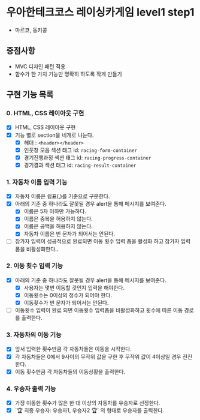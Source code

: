 # 우아한테크코스 레이싱카게임 level1 step1
- 마르코, 동키콩

## 중점사항

- MVC 디자인 패턴 적용
- 함수가 한 가지 기능만 명확히 하도록 작게 만들기

## 구현 기능 목록

### 0. HTML, CSS 레이아웃 구현

- [x] HTML, CSS 레이아웃 구현
- [x] 기능 별로 section을 네개로 나눈다.
    - [x] 헤더 : `<header></header>`
    - [x] 인풋창 모음 섹션 태그 id: `racing-form-container`
    - [x] 경기진행과정 섹션 태그 id: `racing-progress-container`
    - [x] 경기결과 섹션 태그 id: `racing-result-container`

### 1. 자동차 이름 입력 기능

- [x] 자동차 이름은 쉼표(,)를 기준으로 구분한다.
- [x] 아래의 기준 중 하나라도 잘못될 경우 alert을 통해 메시지를 보여준다.
    - [x] 이름은 5자 이하만 가능하다.
    - [x] 이름은 중복을 허용하지 않는다.
    - [x] 이름은 공백을 허용하지 않는다.
    - [x] 자동차 이름은 빈 문자가 되어서는 안된다.
- [ ] 참가자 입력이 성공적으로 완료되면 이동 횟수 입력 폼을 활성화 하고 참가자 입력폼을 비활성화한다..

### 2. 이동 횟수 입력 기능

- [x] 아래의 기준 중 하나라도 잘못될 경우 alert을 통해 메시지를 보여준다.
    - [x] 사용자는 몇번 이동할 것인지 입력을 해야한다.
    - [x] 이동횟수는 0이상의 정수가 되어야 한다.
    - [x] 이동횟수가 빈 문자가 되어서는 안된다.
- [ ] 이동횟수 입력이 완료 되면 이동횟수 입력폼을 비활성화하고 횟수에 따른 이동 경로를 출력한다.

### 3. 자동차의 이동 기능

- [x] 앞서 입력한 횟수만큼 각 자동차들은 이동을 시작한다.
- [x] 각 자동차들은 0에서 9사이의 무작위 값을 구한 후 무작위 값이 4이상일 경우 전진한다.
- [x] 이동 횟수만큼 각 자동차들의 이동상황을 출력한다.

### 4. 우승자 출력 기능

- [x] 가장 이동한 횟수가 많은 한 대 이상의 자동차를 우승자로 선정한다.
- [x] \`🏆 최종 우승자: 우승자1, 우승자2 🏆`  의 형태로 우승자를 출력한다.
